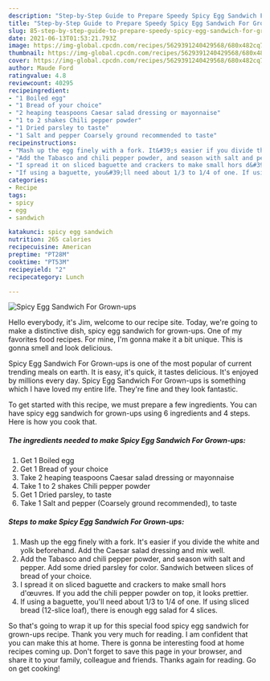 ```yaml
---
description: "Step-by-Step Guide to Prepare Speedy Spicy Egg Sandwich For Grown-ups"
title: "Step-by-Step Guide to Prepare Speedy Spicy Egg Sandwich For Grown-ups"
slug: 85-step-by-step-guide-to-prepare-speedy-spicy-egg-sandwich-for-grown-ups
date: 2021-06-13T01:53:21.793Z
image: https://img-global.cpcdn.com/recipes/5629391240429568/680x482cq70/spicy-egg-sandwich-for-grown-ups-recipe-main-photo.jpg
thumbnail: https://img-global.cpcdn.com/recipes/5629391240429568/680x482cq70/spicy-egg-sandwich-for-grown-ups-recipe-main-photo.jpg
cover: https://img-global.cpcdn.com/recipes/5629391240429568/680x482cq70/spicy-egg-sandwich-for-grown-ups-recipe-main-photo.jpg
author: Maude Ford
ratingvalue: 4.8
reviewcount: 40295
recipeingredient:
- "1 Boiled egg"
- "1 Bread of your choice"
- "2 heaping teaspoons Caesar salad dressing or mayonnaise"
- "1 to 2 shakes Chili pepper powder"
- "1 Dried parsley to taste"
- "1 Salt and pepper Coarsely ground recommended to taste"
recipeinstructions:
- "Mash up the egg finely with a fork. It&#39;s easier if you divide the white and yolk beforehand. Add the Caesar salad dressing and mix well."
- "Add the Tabasco and chili pepper powder, and season with salt and pepper. Add some dried parsley for color. Sandwich between slices of bread of your choice."
- "I spread it on sliced baguette and crackers to make small hors d&#39;œuvres.  If you add the chili pepper powder on top, it looks prettier."
- "If using a baguette, you&#39;ll need about 1/3 to 1/4 of one. If using sliced bread (12-slice loaf), there is enough egg salad for 4 slices."
categories:
- Recipe
tags:
- spicy
- egg
- sandwich

katakunci: spicy egg sandwich 
nutrition: 265 calories
recipecuisine: American
preptime: "PT28M"
cooktime: "PT53M"
recipeyield: "2"
recipecategory: Lunch

---
```



![Spicy Egg Sandwich For Grown-ups](https://img-global.cpcdn.com/recipes/5629391240429568/680x482cq70/spicy-egg-sandwich-for-grown-ups-recipe-main-photo.jpg)

Hello everybody, it's Jim, welcome to our recipe site. Today, we're going to make a distinctive dish, spicy egg sandwich for grown-ups. One of my favorites food recipes. For mine, I'm gonna make it a bit unique. This is gonna smell and look delicious.

Spicy Egg Sandwich For Grown-ups is one of the most popular of current trending meals on earth. It is easy, it's quick, it tastes delicious. It's enjoyed by millions every day. Spicy Egg Sandwich For Grown-ups is something which I have loved my entire life. They're fine and they look fantastic.




To get started with this recipe, we must prepare a few ingredients. You can have spicy egg sandwich for grown-ups using 6 ingredients and 4 steps. Here is how you cook that.

<!--inarticleads1-->

##### The ingredients needed to make Spicy Egg Sandwich For Grown-ups:

1. Get 1 Boiled egg
1. Get 1 Bread of your choice
1. Take 2 heaping teaspoons Caesar salad dressing or mayonnaise
1. Take 1 to 2 shakes Chili pepper powder
1. Get 1 Dried parsley, to taste
1. Take 1 Salt and pepper (Coarsely ground recommended), to taste




<!--inarticleads2-->

##### Steps to make Spicy Egg Sandwich For Grown-ups:

1. Mash up the egg finely with a fork. It&#39;s easier if you divide the white and yolk beforehand. Add the Caesar salad dressing and mix well.
1. Add the Tabasco and chili pepper powder, and season with salt and pepper. Add some dried parsley for color. Sandwich between slices of bread of your choice.
1. I spread it on sliced baguette and crackers to make small hors d&#39;œuvres.  If you add the chili pepper powder on top, it looks prettier.
1. If using a baguette, you&#39;ll need about 1/3 to 1/4 of one. If using sliced bread (12-slice loaf), there is enough egg salad for 4 slices.




So that's going to wrap it up for this special food spicy egg sandwich for grown-ups recipe. Thank you very much for reading. I am confident that you can make this at home. There is gonna be interesting food at home recipes coming up. Don't forget to save this page in your browser, and share it to your family, colleague and friends. Thanks again for reading. Go on get cooking!
